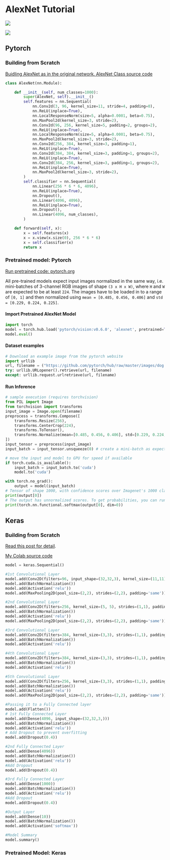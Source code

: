# AlexNet Tutorial

![](https://github.com/ykkimhgu/DLIP_doc/tree/3298e5d2a4b6369e5cef7973dd93eef44ca7addf/images/image%20%28239%29.png)

![](https://github.com/ykkimhgu/DLIP_doc/tree/3298e5d2a4b6369e5cef7973dd93eef44ca7addf/images/image%20%28236%29.png)

## Pytorch

### Building from Scratch

[Buidling AlexNet as in the original network. AlexNet Class source code ](https://gist.githubusercontent.com/quanhua92/98959ac7e407b2c3e4ef7fa192ac6954/raw/c0a870200ee33a3b99dda9d20b5ee9f65d59bd6b/alexnet_lrn.py)

```python
class AlexNet(nn.Module):

    def __init__(self, num_classes=1000):
        super(AlexNet, self).__init__()
        self.features = nn.Sequential(
            nn.Conv2d(3, 96, kernel_size=11, stride=4, padding=0),
            nn.ReLU(inplace=True),
            nn.LocalResponseNorm(size=5, alpha=0.0001, beta=0.75),
            nn.MaxPool2d(kernel_size=3, stride=2),
            nn.Conv2d(96, 256, kernel_size=5, padding=2, groups=2),
            nn.ReLU(inplace=True),
            nn.LocalResponseNorm(size=5, alpha=0.0001, beta=0.75),
            nn.MaxPool2d(kernel_size=3, stride=2),
            nn.Conv2d(256, 384, kernel_size=3, padding=1),
            nn.ReLU(inplace=True),
            nn.Conv2d(384, 384, kernel_size=3, padding=1, groups=2),
            nn.ReLU(inplace=True),
            nn.Conv2d(384, 256, kernel_size=3, padding=1, groups=2),
            nn.ReLU(inplace=True),
            nn.MaxPool2d(kernel_size=3, stride=2),
        )
        self.classifier = nn.Sequential(
            nn.Linear(256 * 6 * 6, 4096),
            nn.ReLU(inplace=True),
            nn.Dropout(),
            nn.Linear(4096, 4096),
            nn.ReLU(inplace=True),
            nn.Dropout(),
            nn.Linear(4096, num_classes),
        )

    def forward(self, x):
        x = self.features(x)
        x = x.view(x.size(0), 256 * 6 * 6)
        x = self.classifier(x)
        return x
```

### Pretrained model: Pytorch

[Run pretrained code: pytorch.org ](https://pytorch.org/hub/pytorch_vision_alexnet/)

All pre-trained models expect input images normalized in the same way, i.e. mini-batches of 3-channel RGB images of shape `(3 x H x W)`, where `H` and `W` are expected to be at least `224`. The images have to be loaded in to a range of `[0, 1]` and then normalized using `mean = [0.485, 0.456, 0.406]` and `std = [0.229, 0.224, 0.225]`.

#### Import Pretrained AlexNet Model

```python
import torch
model = torch.hub.load('pytorch/vision:v0.6.0', 'alexnet', pretrained=True)
model.eval()
```

#### Dataset examples

```python
# Download an example image from the pytorch website
import urllib
url, filename = ("https://github.com/pytorch/hub/raw/master/images/dog.jpg", "dog.jpg")
try: urllib.URLopener().retrieve(url, filename)
except: urllib.request.urlretrieve(url, filename)
```

#### Run Inference

```python
# sample execution (requires torchvision)
from PIL import Image
from torchvision import transforms
input_image = Image.open(filename)
preprocess = transforms.Compose([
    transforms.Resize(256),
    transforms.CenterCrop(224),
    transforms.ToTensor(),
    transforms.Normalize(mean=[0.485, 0.456, 0.406], std=[0.229, 0.224, 0.225]),
])
input_tensor = preprocess(input_image)
input_batch = input_tensor.unsqueeze(0) # create a mini-batch as expected by the model

# move the input and model to GPU for speed if available
if torch.cuda.is_available():
    input_batch = input_batch.to('cuda')
    model.to('cuda')

with torch.no_grad():
    output = model(input_batch)
# Tensor of shape 1000, with confidence scores over Imagenet's 1000 classes
print(output[0])
# The output has unnormalized scores. To get probabilities, you can run a softmax on it.
print(torch.nn.functional.softmax(output[0], dim=0))
```

## Keras

### Building from Scratch

[Read this post for detail](https://towardsdatascience.com/implementing-alexnet-cnn-architecture-using-tensorflow-2-0-and-keras-2113e090ad98).

[My Colab source code](https://colab.research.google.com/drive/1BjozVZ_ppmB66lnwEcVN5gqB3L61CJeX#scrollTo=kN38jAKBZ4-t)

```python
model = keras.Sequential()

#1st Convolutional Layer
model.add(Conv2D(filters=96, input_shape=(32,32,3), kernel_size=(11,11), strides=(4,4), padding='same'))
model.add(BatchNormalization())
model.add(Activation('relu'))
model.add(MaxPooling2D(pool_size=(2,2), strides=(2,2), padding='same'))

#2nd Convolutional Layer
model.add(Conv2D(filters=256, kernel_size=(5, 5), strides=(1,1), padding='same'))
model.add(BatchNormalization())
model.add(Activation('relu'))
model.add(MaxPooling2D(pool_size=(2,2), strides=(2,2), padding='same'))

#3rd Convolutional Layer
model.add(Conv2D(filters=384, kernel_size=(3,3), strides=(1,1), padding='same'))
model.add(BatchNormalization())
model.add(Activation('relu'))

#4th Convolutional Layer
model.add(Conv2D(filters=384, kernel_size=(3,3), strides=(1,1), padding='same'))
model.add(BatchNormalization())
model.add(Activation('relu'))

#5th Convolutional Layer
model.add(Conv2D(filters=256, kernel_size=(3,3), strides=(1,1), padding='same'))
model.add(BatchNormalization())
model.add(Activation('relu'))
model.add(MaxPooling2D(pool_size=(2,2), strides=(2,2), padding='same'))

#Passing it to a Fully Connected layer
model.add(Flatten())
# 1st Fully Connected Layer
model.add(Dense(4096, input_shape=(32,32,3,)))
model.add(BatchNormalization())
model.add(Activation('relu'))
# Add Dropout to prevent overfitting
model.add(Dropout(0.4))

#2nd Fully Connected Layer
model.add(Dense(4096))
model.add(BatchNormalization())
model.add(Activation('relu'))
#Add Dropout
model.add(Dropout(0.4))

#3rd Fully Connected Layer
model.add(Dense(1000))
model.add(BatchNormalization())
model.add(Activation('relu'))
#Add Dropout
model.add(Dropout(0.4))

#Output Layer
model.add(Dense(10))
model.add(BatchNormalization())
model.add(Activation('softmax'))

#Model Summary
model.summary()
```

### Pretrained Model: Keras

